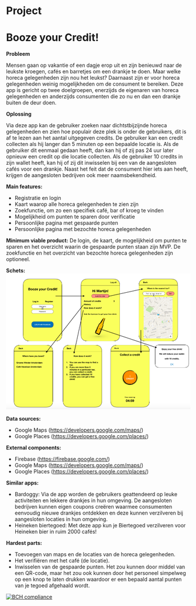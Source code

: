 # Project
# Booze your Credit!

**Probleem** 

Mensen gaan op vakantie of een dagje erop uit en zijn benieuwd naar de leukste kroegen, cafés en barretjes om een drankje te doen. Maar welke horeca gelegenheden zijn nou het leukst? Daarnaast zijn er voor horeca gelegenheden weinig mogelijkheden om de consument te bereiken. Deze app is gericht op twee doelgroepen, enerzijds de eigenaren van horeca gelegenheden en anderzijds consumenten die zo nu en dan een drankje buiten de deur doen. 

**Oplossing**

Via deze app kan de gebruiker zoeken naar dichtstbijzijnde horeca gelegenheden en zien hoe populair deze plek is onder de gebruikers, dit is af te lezen aan het aantal uitgegeven credits. De gebruiker kan een credit collecten als hij langer dan 5 minuten op een bepaalde locatie is. Als de gebruiker dit eenmaal gedaan heeft, dan kan hij of zij pas 24 uur later opnieuw een credit op die locatie collecten. Als de gebruiker 10 credits in zijn wallet heeft, kan hij of zij dit inwisselen bij een van de aangesloten cafés voor een drankje. Naast het feit dat de consument hier iets aan heeft, krijgen de aangesloten bedrijven ook meer naamsbekendheid. 

**Main features:**
-	Registratie en login
-	Kaart waarop alle horeca gelegenheden te zien zijn
-	Zoekfunctie, om zo een specifiek café, bar of kroeg te vinden
-	Mogelijkheid om punten te sparen door verificatie
-	Persoonlijke pagina met gespaarde punten 
-	Persoonlijke pagina met bezochte horeca gelegenheden

**Minimum viable product:**
De login, de kaart, de mogelijkheid om punten te sparen en het overzicht waarin de gespaarde punten staan zijn MVP. De zoekfunctie en het overzicht van bezochte horeca gelegenheden zijn optioneel.

**Schets:**
![](https://raw.githubusercontent.com/MartijnBlauw/Project/master/doc/Sketch%20Booze%20your%20Credit%202.0.png)

**Data sources:**
-	Google Maps (https://developers.google.com/maps/)
-	Google Places (https://developers.google.com/places/)

**External components:**
-	Firebase (https://firebase.google.com/)
-	Google Maps (https://developers.google.com/maps/)
-	Google Places (https://developers.google.com/places/)

**Similar apps:**
-	Bardoggy: Via de app worden de gebruikers geattendeerd op leuke activiteiten en lekkere drankjes in hun omgeving. De aangesloten bedrijven kunnen eigen coupons creëren waarmee consumenten eenvoudig nieuwe drankjes ontdekken en deze kunnen verzilveren bij aangesloten locaties in hun omgeving. 
-	Heineken biertegoed: Met deze app kun je Biertegoed verzilveren voor Heineken bier in ruim 2000 cafés!

**Hardest parts:**
-	Toevoegen van maps en de locaties van de horeca gelegenheden.
-	Het verifiëren met het café (de locatie). 
-	Inwisselen van de gespaarde punten. Het zou kunnen door middel van een QR-code, maar het zou ook kunnen door het personeel simpelweg op een knop te laten drukken waardoor er een bepaald aantal punten van je tegoed afgehaald wordt. 

[![BCH compliance](https://bettercodehub.com/edge/badge/MartijnBlauw/BoozeYourCredit?branch=master)](https://bettercodehub.com/)

